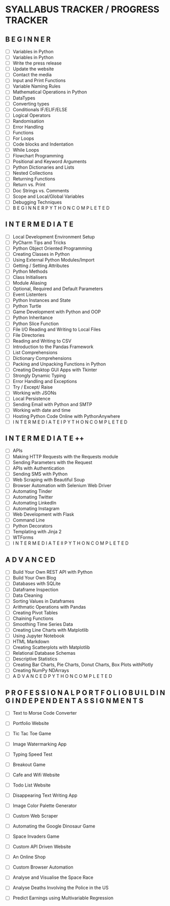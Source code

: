 # SYALLABUS TRACKER / PROGRESS TRACKER

## B E G I N N E R

- [ ] Variables in Python
- [ ] Variables in Python
- [ ] Write the press release
- [ ] Update the website
- [ ] Contact the media
- [ ] Input and Print Functions
- [ ] Variable Naming Rules
- [ ] Mathematical Operations in Python
- [ ] DataTypes
- [ ] Converting types
- [ ] Conditionals IF/ELIF/ELSE
- [ ] Logical Operators
- [ ] Randomisation
- [ ] Error Handling
- [ ] Functions
- [ ] For Loops
- [ ] Code blocks and Indentation
- [ ] While Loops
- [ ] Flowchart Programming
- [ ] Positional and Keyword Arguments
- [ ] Python Dictionaries and Lists
- [ ] Nested Collections
- [ ] Returning Functions
- [ ] Return vs. Print
- [ ] Doc Strings vs. Comments
- [ ] Scope and Local/Global Variables
- [ ] Debugging Techniques
- [ ] B E G I N N E R   P Y T H O N   C O M P L E T E D

## I N T E R M E D I A T E 

- [ ] Local Development Environment Setup 
- [ ] PyCharm Tips and Tricks
- [ ] Python Object Oriented Programming
- [ ] Creating Classes in Python
- [ ] Using External Python Modules/Import
- [ ] Getting / Setting Attributes
- [ ] Python Methods
- [ ] Class Initialisers
- [ ] Module Aliasing
- [ ] Optional, Required and Default Parameters
- [ ] Event Listenters
- [ ] Python Instances and State
- [ ] Python Turtle
- [ ] Game Development with Python and OOP
- [ ] Python Inheritance
- [ ] Python Slice Function
- [ ] File I/O Reading and Writing to Local Files
- [ ] File Directories
- [ ] Reading and Writing to CSV 
- [ ] Introduction to the Pandas Framework
- [ ] List Comprehensions
- [ ] Dictionary Comprehensions
- [ ] Packing and Unpacking Functions in Python
- [ ] Creating Desktop GUI Apps with Tkinter
- [ ] Strongly Dynamic Typing
- [ ] Error Handling and Exceptions
- [ ] Try / Except/ Raise
- [ ] Working with JSONs
- [ ] Local Persistence
- [ ] Sending Email with Python and SMTP
- [ ] Working with date and time
- [ ] Hosting Python Code Online with PythonAnywhere
- [ ] I N T E R M E D I A T E  I   P Y T H O N   C O M P L E T E D

## I N T E R M E D I A T E  ++

- [ ] APIs
- [ ] Making HTTP Requests with the Requests module
- [ ] Sending Parameters with the Request
- [ ] APIs with Authentication
- [ ] Sending SMS with Python
- [ ] Web Scraping with Beautiful Soup
- [ ] Browser Automation with Selenium Web Driver
- [ ] Automating Tinder
- [ ] Automating Twitter
- [ ] Automating LinkedIn
- [ ] Automating Instagram
- [ ] Web Development with Flask
- [ ] Command Line
- [ ] Python Decorators
- [ ] Templating with Jinja 2
- [ ] WTForms
- [ ] I N T E R M E D I A T E  II  P Y T H O N   C O M P L E T E D

## A D V A N C E D

- [ ] Build Your Own REST API with Python
- [ ] Build Your Own Blog
- [ ] Databases with SQLite
- [ ] Dataframe Inspection
- [ ] Data Cleaning
- [ ] Sorting Values in Dataframes
- [ ] Arithmatic Operations with Pandas
- [ ] Creating Pivot Tables
- [ ] Chaining Functions
- [ ] Smoothing Time Series Data
- [ ] Creating Line Charts with Matplotlib
- [ ] Using Jupyter Notebook
- [ ] HTML Markdown
- [ ] Creating Scatterplots with Matplotlib
- [ ] Relational Database Schemas
- [ ] Descriptive Statistics
- [ ] Creating Bar Charts, Pie Charts, Donut Charts, Box Plots withPlotly
- [ ] Creating NumPy NDArrays
- [ ] A D V A N C E D   P Y T H O N   C O M P L E T E D

## P R O F E S S I O N A L   P O R T F O L I O  B U I L D I N G   I N D E P E N D E N T  A S S I G N M E N T S 

- [ ] Text to Morse Code Converter
- [ ] Portfolio Website
- [ ] Tic Tac Toe Game
- [ ] Image Watermarking App
- [ ] Typing Speed Test
- [ ] Breakout Game
- [ ] Cafe and Wifi Website
- [ ] Todo List Website
- [ ] Disappearing Text Writing App
- [ ] Image Color Palette Generator
- [ ] Custom Web Scraper
- [ ] Automating the Google Dinosaur Game
- [ ] Space Invaders Game
- [ ] Custom API Driven Website
- [ ] An Online Shop
- [ ] Custom Browser Automation
- [ ] Analyse and Visualise the Space Race
- [ ] Analyse Deaths Involving the Police in the US
- [ ] Predict Earnings using Multivariable Regression

